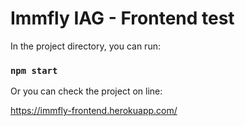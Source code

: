 # Immfly IAG - Frontend test

In the project directory, you can run:

### `npm start`

Or you can check the project on line:

https://immfly-frontend.herokuapp.com/
